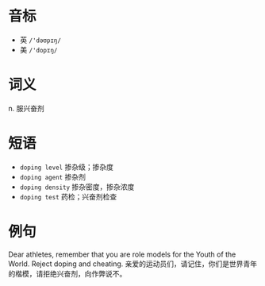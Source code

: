 # 音标

- 英 `/'dəʊpɪŋ/`
- 美 `/'dopɪŋ/`

# 词义

n. 服兴奋剂


# 短语

- `doping level` 掺杂级；掺杂度
- `doping agent` 掺杂剂
- `doping density` 掺杂密度，掺杂浓度
- `doping test` 药检；兴奋剂检查

# 例句

Dear athletes, remember that you are role models for the Youth of the World. Reject doping and cheating.
亲爱的运动员们，请记住，你们是世界青年的楷模，请拒绝兴奋剂，向作弊说不。


